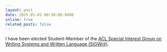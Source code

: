 ```yaml
---
layout: post
date: 2025-01-01 00:30:00-0400
inline: true
related_posts: false
---
```


I have been elected Student-Member of the [ACL Special Interest Group on Writing Systems and Written Language (SIGWrit)](https://sigwrit.org).
